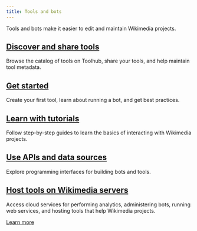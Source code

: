 ```yaml
---
title: Tools and bots
---
```


Tools and bots make it easier to edit and maintain Wikimedia projects.

## [Discover and share tools](search.md)

Browse the catalog of tools on Toolhub, share your tools, and help maintain tool metadata.

## [Get started](get-started.md)

Create your first tool, learn about running a bot, and get best practices.

## [Learn with tutorials](tutorials.md)

Follow step-by-step guides to learn the basics of interacting with Wikimedia projects.

## [Use APIs and data sources](apis.md)

Explore programming interfaces for building bots and tools.

## [Host tools on Wikimedia servers](host-tools.md)

Access cloud services for performing analytics, administering bots, running web services, and hosting tools that help Wikimedia projects.

[Learn more](host-tools.md)

